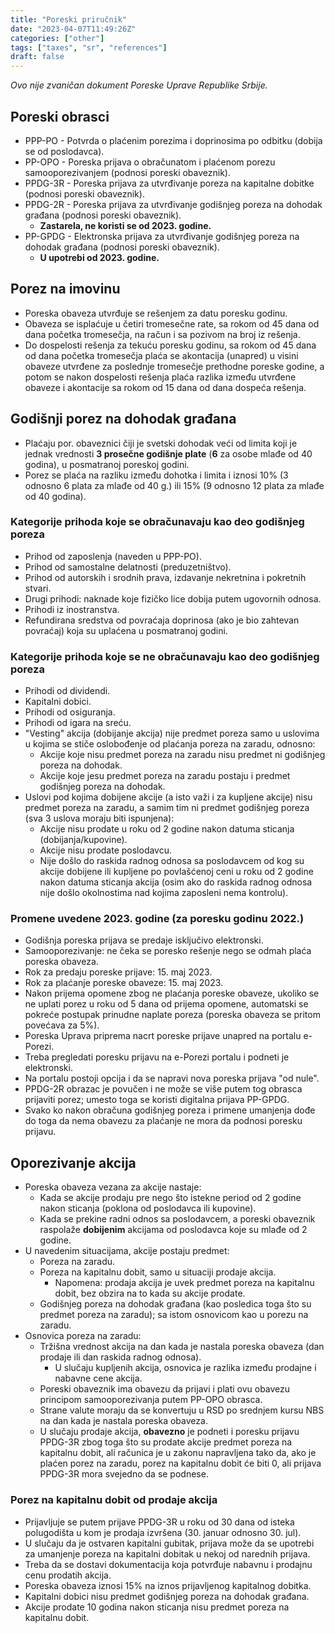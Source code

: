 ```yaml
---
title: "Poreski priručnik"
date: "2023-04-07T11:49:26Z"
categories: ["other"]
tags: ["taxes", "sr", "references"]
draft: false
---
```


_Ovo nije zvaničan dokument Poreske Uprave Republike Srbije._

## Poreski obrasci

- PPP-PO - Potvrda o plaćenim porezima i doprinosima po odbitku (dobija se od poslodavca).
- PP-OPO - Poreska prijava o obračunatom i plaćenom porezu samooporezivanjem (podnosi poreski obaveznik).
- PPDG-3R - Poreska prijava za utvrđivanje poreza na kapitalne dobitke (podnosi poreski obaveznik).
- PPDG-2R - Poreska prijava za utvrđivanje godišnjeg poreza na dohodak građana (podnosi poreski obaveznik).
  - **Zastarela, ne koristi se od 2023. godine.**
- PP-GPDG - Elektronska prijava za utvrđivanje godišnjeg poreza na dohodak građana (podnosi poreski obaveznik).
  - **U upotrebi od 2023. godine.**

## Porez na imovinu

- Poreska obaveza utvrđuje se rešenjem za datu poresku godinu.
- Obaveza se isplaćuje u četiri tromesečne rate, sa rokom od 45 dana od dana početka tromesečja, na račun i sa pozivom
  na broj iz rešenja.
- Do dospelosti rešenja za tekuću poresku godinu, sa rokom od 45 dana od dana početka tromesečja plaća se akontacija
  (unapred) u visini obaveze utvrđene za poslednje tromesečje prethodne poreske godine, a potom se nakon dospelosti
  rešenja plaća razlika između utvrđene obaveze i akontacije sa rokom od 15 dana od dana dospeća rešenja.

## Godišnji porez na dohodak građana

- Plaćaju por. obaveznici čiji je svetski dohodak veći od limita koji je jednak vrednosti **3 prosečne godišnje plate**
  (**6** za osobe mlađe od 40 godina), u posmatranoj poreskoj godini.
- Porez se plaća na razliku između dohotka i limita i iznosi 10% (3 odnosno 6 plata za mlađe od 40 g.) ili 15%
  (9 odnosno 12 plata za mlađe od 40 godina).

### Kategorije prihoda koje se obračunavaju kao deo godišnjeg poreza

- Prihod od zaposlenja (naveden u PPP-PO).
- Prihod od samostalne delatnosti (preduzetništvo).
- Prihod od autorskih i srodnih prava, izdavanje nekretnina i pokretnih stvari.
- Drugi prihodi: naknade koje fizičko lice dobija putem ugovornih odnosa.
- Prihodi iz inostranstva.
- Refundirana sredstva od povraćaja doprinosa (ako je bio zahtevan povraćaj) koja su uplaćena u posmatranoj godini.

### Kategorije prihoda koje se ne obračunavaju kao deo godišnjeg poreza

- Prihodi od dividendi.
- Kapitalni dobici.
- Prihodi od osiguranja.
- Prihodi od igara na sreću.
- "Vesting" akcija (dobijanje akcija) nije predmet poreza samo u uslovima u kojima se stiče oslobođenje od plaćanja
  poreza na zaradu, odnosno:
  - Akcije koje nisu predmet poreza na zaradu nisu predmet ni godišnjeg poreza na dohodak.
  - Akcije koje jesu predmet poreza na zaradu postaju i predmet godišnjeg poreza na dohodak.
- Uslovi pod kojima dobijene akcije (a isto važi i za kupljene akcije) nisu predmet poreza na zaradu, a samim tim ni
  predmet godišnjeg poreza (sva 3 uslova moraju biti ispunjena):
  - Akcije nisu prodate u roku od 2 godine nakon datuma sticanja (dobijanja/kupovine).
  - Akcije nisu prodate poslodavcu.
  - Nije došlo do raskida radnog odnosa sa poslodavcem od kog su akcije dobijene ili kupljene po povlašćenoj ceni u
    roku od 2 godine nakon datuma sticanja akcija (osim ako do raskida radnog odnosa nije došlo okolnostima nad kojima
    zaposleni nema kontrolu).

### Promene uvedene 2023. godine (za poresku godinu 2022.)

- Godišnja poreska prijava se predaje isključivo elektronski.
- Samooporezivanje: ne čeka se poresko rešenje nego se odmah plaća poreska obaveza.
- Rok za predaju poreske prijave: 15. maj 2023.
- Rok za plaćanje poreske obaveze: 15. maj 2023.
- Nakon prijema opomene zbog ne plaćanja poreske obaveze, ukoliko se ne uplati porez u roku od 5 dana od prijema
  opomene, automatski se pokreće postupak prinudne naplate poreza (poreska obaveza se pritom povećava za 5%).
- Poreska Uprava priprema nacrt poreske prijave unapred na portalu e-Porezi.
- Treba pregledati poresku prijavu na e-Porezi portalu i podneti je elektronski.
- Na portalu postoji opcija i da se napravi nova poreska prijava "od nule".
- PPDG-2R obrazac je povučen i ne može se više putem tog obrasca prijaviti porez; umesto toga se koristi digitalna
  prijava PP-GPDG.
- Svako ko nakon obračuna godišnjeg poreza i primene umanjenja dođe do toga da nema obavezu za plaćanje ne mora
  da podnosi poresku prijavu.

## Oporezivanje akcija

- Poreska obaveza vezana za akcije nastaje:
  - Kada se akcije prodaju pre nego što istekne period od 2 godine nakon sticanja (poklona od poslodavca ili kupovine).
  - Kada se prekine radni odnos sa poslodavcem, a poreski obaveznik raspolaže **dobijenim** akcijama od poslodavca koje
    su mlađe od 2 godine.
- U navedenim situacijama, akcije postaju predmet:
  - Poreza na zaradu.
  - Poreza na kapitalnu dobit, samo u situaciji prodaje akcija.
    - Napomena: prodaja akcija je uvek predmet poreza na kapitalnu dobit, bez obzira na to kada su akcije prodate.
  - Godišnjeg poreza na dohodak građana (kao posledica toga što su predmet poreza na zaradu); sa istom osnovicom kao u
    porezu na zaradu.
- Osnovica poreza na zaradu:
  - Tržišna vrednost akcija na dan kada je nastala poreska obaveza (dan prodaje ili dan raskida radnog odnosa).
    - U slučaju kupljenih akcija, osnovica je razlika između prodajne i nabavne cene akcija.
  - Poreski obaveznik ima obavezu da prijavi i plati ovu obavezu principom samooporezivanja putem PP-OPO obrasca.
  - Strane valute moraju da se konvertuju u RSD po srednjem kursu NBS na dan kada je nastala poreska obaveza.
  - U slučaju prodaje akcija, **obavezno** je podneti i poresku prijavu PPDG-3R zbog toga što su prodate akcije predmet
    poreza na kapitalnu dobit, ali računica je u zakonu napravljena tako da, ako je plaćen porez na zaradu, porez na
    kapitalnu dobit će biti 0, ali prijava PPDG-3R mora svejedno da se podnese.

### Porez na kapitalnu dobit od prodaje akcija

- Prijavljuje se putem prijave PPDG-3R u roku od 30 dana od isteka polugodišta u kom je prodaja izvršena
  (30. januar odnosno 30. jul).
- U slučaju da je ostvaren kapitalni gubitak, prijava može da se upotrebi za umanjenje poreza na kapitalni dobitak u
  nekoj od narednih prijava.
- Treba da se dostavi dokumentacija koja potvrđuje nabavnu i prodajnu cenu prodatih akcija.
- Poreska obaveza iznosi 15% na iznos prijavljenog kapitalnog dobitka.
- Kapitalni dobici nisu predmet godišnjeg poreza na dohodak građana.
- Akcije prodate 10 godina nakon sticanja nisu predmet poreza na kapitalnu dobit.
